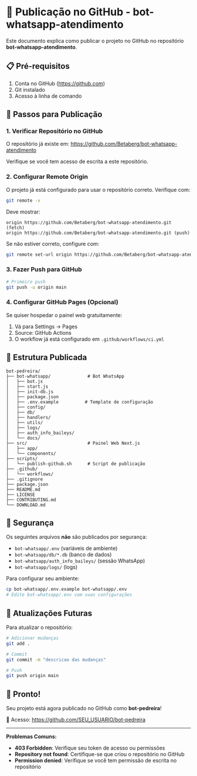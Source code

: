 # 🚀 Publicação no GitHub - bot-whatsapp-atendimento

Este documento explica como publicar o projeto no GitHub no repositório **bot-whatsapp-atendimento**.

## 📋 Pré-requisitos

1. Conta no GitHub (https://github.com)
2. Git instalado
3. Acesso à linha de comando

## 🔧 Passos para Publicação

### 1. Verificar Repositório no GitHub

O repositório já existe em: https://github.com/Betaberg/bot-whatsapp-atendimento

Verifique se você tem acesso de escrita a este repositório.

### 2. Configurar Remote Origin

O projeto já está configurado para usar o repositório correto. Verifique com:

```bash
git remote -v
```

Deve mostrar:
```
origin https://github.com/Betaberg/bot-whatsapp-atendimento.git (fetch)
origin https://github.com/Betaberg/bot-whatsapp-atendimento.git (push)
```

Se não estiver correto, configure com:
```bash
git remote set-url origin https://github.com/Betaberg/bot-whatsapp-atendimento.git
```

### 3. Fazer Push para GitHub

```bash
# Primeiro push
git push -u origin main
```

### 4. Configurar GitHub Pages (Opcional)

Se quiser hospedar o painel web gratuitamente:

1. Vá para Settings → Pages
2. Source: GitHub Actions
3. O workflow já está configurado em `.github/workflows/ci.yml`

## 📁 Estrutura Publicada

```
bot-pedreira/
├── bot-whatsapp/              # Bot WhatsApp
│   ├── bot.js
│   ├── start.js
│   ├── init-db.js
│   ├── package.json
│   ├── .env.example          # Template de configuração
│   ├── config/
│   ├── db/
│   ├── handlers/
│   ├── utils/
│   ├── logs/
│   ├── auth_info_baileys/
│   └── docs/
├── src/                       # Painel Web Next.js
│   ├── app/
│   └── components/
├── scripts/
│   └── publish-github.sh      # Script de publicação
├── .github/
│   └── workflows/
├── .gitignore
├── package.json
├── README.md
├── LICENSE
├── CONTRIBUTING.md
└── DOWNLOAD.md
```

## 🔐 Segurança

Os seguintes arquivos **não** são publicados por segurança:
- `bot-whatsapp/.env` (variáveis de ambiente)
- `bot-whatsapp/db/*.db` (banco de dados)
- `bot-whatsapp/auth_info_baileys/` (sessão WhatsApp)
- `bot-whatsapp/logs/` (logs)

Para configurar seu ambiente:
```bash
cp bot-whatsapp/.env.example bot-whatsapp/.env
# Edite bot-whatsapp/.env com suas configurações
```

## 🔄 Atualizações Futuras

Para atualizar o repositório:

```bash
# Adicionar mudanças
git add .

# Commit
git commit -m "descricao das mudanças"

# Push
git push origin main
```

## 🎉 Pronto!

Seu projeto está agora publicado no GitHub como **bot-pedreira**!

🔗 Acesso: https://github.com/SEU_USUARIO/bot-pedreira

---

**Problemas Comuns:**

- **403 Forbidden**: Verifique seu token de acesso ou permissões
- **Repository not found**: Certifique-se que criou o repositório no GitHub
- **Permission denied**: Verifique se você tem permissão de escrita no repositório
